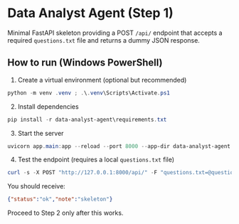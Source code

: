 # Data Analyst Agent (Step 1)

Minimal FastAPI skeleton providing a POST `/api/` endpoint that accepts a required `questions.txt` file and returns a dummy JSON response.

## How to run (Windows PowerShell)

1. Create a virtual environment (optional but recommended)

```powershell
python -m venv .venv ; .\.venv\Scripts\Activate.ps1
```

2. Install dependencies

```powershell
pip install -r data-analyst-agent\requirements.txt
```

3. Start the server

```powershell
uvicorn app.main:app --reload --port 8000 --app-dir data-analyst-agent
```

4. Test the endpoint (requires a local `questions.txt` file)

```powershell
curl -s -X POST "http://127.0.0.1:8000/api/" -F "questions.txt=@questions.txt"
```

You should receive:

```json
{"status":"ok","note":"skeleton"}
```

Proceed to Step 2 only after this works.

